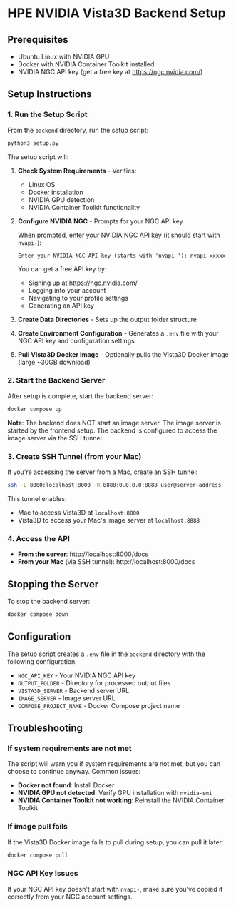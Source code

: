 # HPE NVIDIA Vista3D Backend Setup

## Prerequisites

- Ubuntu Linux with NVIDIA GPU
- Docker with NVIDIA Container Toolkit installed
- NVIDIA NGC API key (get a free key at https://ngc.nvidia.com/)

## Setup Instructions

### 1. Run the Setup Script

From the `backend` directory, run the setup script:

```bash
python3 setup.py
```

The setup script will:

1. **Check System Requirements** - Verifies:
   - Linux OS
   - Docker installation
   - NVIDIA GPU detection
   - NVIDIA Container Toolkit functionality

2. **Configure NVIDIA NGC** - Prompts for your NGC API key
   
   When prompted, enter your NVIDIA NGC API key (it should start with `nvapi-`):
   ```
   Enter your NVIDIA NGC API key (starts with 'nvapi-'): nvapi-xxxxx
   ```
   
   You can get a free API key by:
   - Signing up at https://ngc.nvidia.com/
   - Logging into your account
   - Navigating to your profile settings
   - Generating an API key

3. **Create Data Directories** - Sets up the output folder structure

4. **Create Environment Configuration** - Generates a `.env` file with your NGC API key and configuration settings

5. **Pull Vista3D Docker Image** - Optionally pulls the Vista3D Docker image (large ~30GB download)

### 2. Start the Backend Server

After setup is complete, start the backend server:

```bash
docker compose up
```

**Note**: The backend does NOT start an image server. The image server is started by the frontend setup. The backend is configured to access the image server via the SSH tunnel.

### 3. Create SSH Tunnel (from your Mac)

If you're accessing the server from a Mac, create an SSH tunnel:

```bash
ssh -L 8000:localhost:8000 -R 8888:0.0.0.0:8888 user@server-address
```

This tunnel enables:
- Mac to access Vista3D at `localhost:8000`
- Vista3D to access your Mac's image server at `localhost:8888`

### 4. Access the API

- **From the server**: http://localhost:8000/docs
- **From your Mac** (via SSH tunnel): http://localhost:8000/docs

## Stopping the Server

To stop the backend server:

```bash
docker compose down
```

## Configuration

The setup script creates a `.env` file in the `backend` directory with the following configuration:

- `NGC_API_KEY` - Your NVIDIA NGC API key
- `OUTPUT_FOLDER` - Directory for processed output files
- `VISTA3D_SERVER` - Backend server URL
- `IMAGE_SERVER` - Image server URL
- `COMPOSE_PROJECT_NAME` - Docker Compose project name

## Troubleshooting

### If system requirements are not met

The script will warn you if system requirements are not met, but you can choose to continue anyway. Common issues:

- **Docker not found**: Install Docker
- **NVIDIA GPU not detected**: Verify GPU installation with `nvidia-smi`
- **NVIDIA Container Toolkit not working**: Reinstall the NVIDIA Container Toolkit

### If image pull fails

If the Vista3D Docker image fails to pull during setup, you can pull it later:

```bash
docker compose pull
```

### NGC API Key Issues

If your NGC API key doesn't start with `nvapi-`, make sure you've copied it correctly from your NGC account settings.

